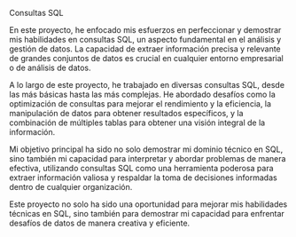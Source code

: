 Consultas SQL

En este proyecto, he enfocado mis esfuerzos en perfeccionar y demostrar mis habilidades en consultas SQL, un aspecto fundamental en el análisis y gestión de datos. La capacidad de extraer información precisa y relevante de grandes conjuntos de datos es crucial en cualquier entorno empresarial o de análisis de datos. 

A lo largo de este proyecto, he trabajado en diversas consultas SQL, desde las más básicas hasta las más complejas. He abordado desafíos como la optimización de consultas para mejorar el rendimiento y la eficiencia, la manipulación de datos para obtener resultados específicos, y la combinación de múltiples tablas para obtener una visión integral de la información.

Mi objetivo principal ha sido no solo demostrar mi dominio técnico en SQL, sino también mi capacidad para interpretar y abordar problemas de manera efectiva, utilizando consultas SQL como una herramienta poderosa para extraer información valiosa y respaldar la toma de decisiones informadas dentro de cualquier organización.

Este proyecto no solo ha sido una oportunidad para mejorar mis habilidades técnicas en SQL, sino también para demostrar mi capacidad para enfrentar desafíos de datos de manera creativa y eficiente.

